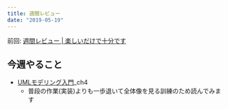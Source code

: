```yaml
---
title: 週間レビュー
date: "2019-05-19"
---
```


前回: [週間レビュー | 楽しいだけで十分です](https://yinm.info/20190512/)

## 今週やること
- [UMLモデリング入門](https://www.amazon.co.jp/UML%E3%83%A2%E3%83%87%E3%83%AA%E3%83%B3%E3%82%B0%E5%85%A5%E9%96%80-%E5%85%90%E7%8E%89-%E5%85%AC%E4%BF%A1/dp/4822283585)_ch4
  - 普段の作業(実装)よりも一歩退いて全体像を見る訓練のため読んでみます

